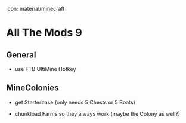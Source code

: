 icon: material/minecraft
# All The Mods 9

## General

* use FTB UltiMine Hotkey

## MineColonies

* get Starterbase (only needs 5 Chests or 5 Boats)

* chunkload Farms so they always work (maybe the Colony as well?)